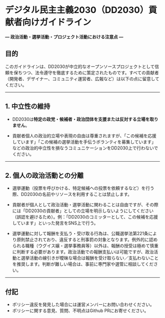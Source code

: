# デジタル民主主義2030（DD2030）貢献者向けガイドライン

**― 政治活動・選挙活動・プロジェクト活動における注意点 ―**

## 目的

このガイドラインは、DD2030が中立的なオープンソースプロジェクトとして信頼を保ちつつ、法令遵守を徹底するために策定されたものです。すべての貢献者（開発者、デザイナー、コミュニティ運営者、広報など）は以下の点に留意してください。

---

## 1. 中立性の維持

* DD2030は**特定の政党・候補者・政治団体を支援または反対する立場を取りません**。

* 貢献者個人の政治的立場や表現の自由は尊重されますが、「この候補を応援しています」「この候補の選挙活動を手伝うボランティを募集しています」などの政治的中立性を損なうコミュニケーションをDD2030上で行わないでください。

---

## 2. 個人の政治活動との分離

* 選挙運動（投票を呼びかける、特定候補への投票を依頼するなど）を行う際、DD2030の名前やリソースを利用することは禁止します。

* 貢献者が個人として政治活動・選挙活動に関わることは自由ですが、その際には「DD2030の貢献者」としての立場を明示しないようにしてください（誤認を避けるため）。例：「DD2030のコミッターとして、この候補を応援しています」といった発言をSNS上で行う。

* 選挙運動に対して報酬を支払う・受け取る行為は、公職選挙法第221条により原則禁止されており、違反すると刑事罰の対象となります。例外的に認められる職種（ウグイス嬢・選挙事務員等）以外は、報酬の授受は極めて慎重に判断する必要があります。政治活動での報酬支払いは可能ですが、政治活動と選挙活動の線引きが曖昧な場合は報酬を受け取らない／支払わないことを推奨します。判断が難しい場合は、事前に専門家や選管に相談してください。

---

## 付記

* ポリシー違反を発見した場合には運営メンバーにお問い合わせください。
* ポリシーに関する意見、質問、不明点はGithub PRにお寄せください。 